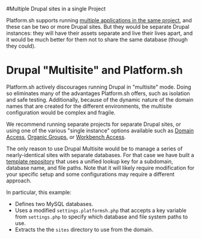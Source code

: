 #Multiple Drupal  sites in a single Project

Platform.sh supports running [multiple applications in the same project](/user_guide/reference/platform-app-yaml-multi-app.html), and these can be two or more Drupal sites. But they would be separate Drupal instances: they will have their assets separate and live their lives apart, and it would be much better for them not to share the same database (though they could).

# Drupal "Multisite" and Platform.sh

Platform.sh actively discourages running Drupal in "multisite" mode. Doing so eliminates many of the advantages Platform.sh offers, such as isolation and safe testing.  Additionally, because of the dynamic nature of the domain names that are created for the different environments, the multisite configuration would be complex and fragile.

We recommend running separate projects for separate Drupal sites, or using one of the various "single instance" options available such as [Domain Access](https://www.drupal.org/project/domain), [Organic Groups](https://www.drupal.org/project/og), or [Workbench Access](https://www.drupal.org/project/workbench_access).

The only reason to use Drupal Multisite would be to manage a series of nearly-identical sites with separate databases.  For that case we have built a [template repository](https://github.com/platformsh-templates/drupal8multi) that uses a unified lookup key for a subdomain, database name, and file paths.  Note that it will likely require modification for your specific setup and some configurations may require a different approach.

In particular, this example:

* Defines two MySQL databases.
* Uses a modified `settings.platformsh.php` that accepts a key variable from `settings.php` to specify which database and file system paths to use.
* Extracts the the `sites` directory to use from the domain.
